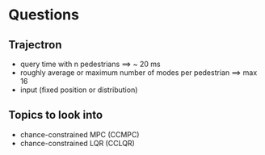 # Questions

## Trajectron
- query time with n pedestrians ==> ~ 20 ms
- roughly average or maximum number of modes per pedestrian ==> max 16
- input (fixed position or distribution)

## Topics to look into 
- chance-constrained MPC (CCMPC)
- chance-constrained LQR (CCLQR)